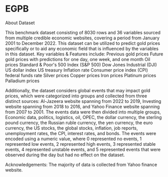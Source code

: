 # EGPB
About Dataset

This benchmark dataset consisting of 8030 rows and 36 variables sourced from multiple credible economic websites, covering a period from January 2001 to December 2022. This dataset can be utilized to predict gold prices specifically or to aid any economic field that is influenced by the variables in this dataset.
Key variables & Features include:
Previous gold prices
Future gold prices with predictions for one day, one week, and one month
Oil prices
Standard & Poor's 500 Index (S&P 500)
Dow Jones Industrial (DJI)
US dollar index
US treasury
 Inflation rate
Consumer price index (CPI)
federal funds rate
Silver prices
Copper prices
Iron prices
Platinum prices
Palladium prices

Additionally, the dataset considers global events that may impact gold prices, which were categorized into groups and collected from three distinct sources: Al-Jazeera website spanning from 2022 to 2019, Investing website spanning from 2018 to 2016, and Yahoo Finance website spanning from 2007 to 2001. The events data were then divided into multiple groups, Economic data, politics, logistics, oil, OPEC, the dollar currency, the sterling pound currency, the Russian ruble currency, the yen currency, the euro currency, the US stocks, the global stocks, inflation, job reports, unemployment rates, the CPI, interest rates, and bonds. The events were encoded using a numeric value, where 0 represented no events, 1 represented low events, 2 represented high events, 3 represented stable events, 4 represented unstable events, and 5 represented events that were observed during the day but had no effect on the dataset.

Acknowledgements: The majority of data is collected from Yahoo finance website.
